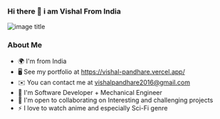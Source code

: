 ### Hi there 👋 i am Vishal From India





 ![image title](https://rushter.com/counter.svg)

###  About Me

- 🌍  I'm from India
- 🖥️  See my portfolio at https://vishal-pandhare.vercel.app/                               
- ✉️  You can contact me at vishalpandhare2016@gmail.com
- 🧠  I'm Software Developer + Mechanical Engineer                                                  
- 🤝  I'm open to collaborating on Interesting and challenging projects
- ⚡  I love to watch anime and especially Sci-Fi genre          



